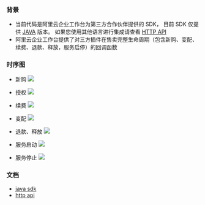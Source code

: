 ### 背景
+ 当前代码是阿里云企业工作台为第三方合作伙伴提供的 SDK， 目前 SDK 仅提供 [JAVA](javadoc/com/aliyun/api/console/isv/request/AppService.html)  版本。 如果您使用其他语言进行集成请查看 [HTTP API](README_HTTP.md)
+ 阿里云企业工作台提供了对三方插件在售卖完整生命周期（包含新购、变配、续费、退款、释放，服务启停）的回调函数

### 时序图
+ 新购
 ![](http://gw.alicdn.com/mt/TB14IS7rHj1gK0jSZFuXXcrHpXa-1524-842.png)
    
+ 授权
 ![](http://gw.alicdn.com/mt/TB1frO1rFT7gK0jSZFpXXaTkpXa-1718-990.png)
 
+ 续费
 ![](http://gw.alicdn.com/mt/TB1Jjq6rHj1gK0jSZFOXXc7GpXa-1636-978.png)
 
+ 变配
 ![](http://gw.alicdn.com/mt/TB1P6a2rQP2gK0jSZPxXXacQpXa-1544-942.png)
 
+ 退款、释放
 ![](http://gw.alicdn.com/mt/TB1wPa2rQP2gK0jSZPxXXacQpXa-1436-828.png)
 
+ 服务启动
 ![](http://gw.alicdn.com/mt/TB14Zm3rSf2gK0jSZFPXXXsopXa-1568-1136.png)
 
+ 服务停止
 ![](http://gw.alicdn.com/mt/TB1TZW7rHj1gK0jSZFuXXcrHpXa-1290-950.png)    
  
### 文档 
+ [java sdk](javadoc/com/aliyun/api/console/isv/request/AppService.html) 
+ [http api](README_HTTP.md)
